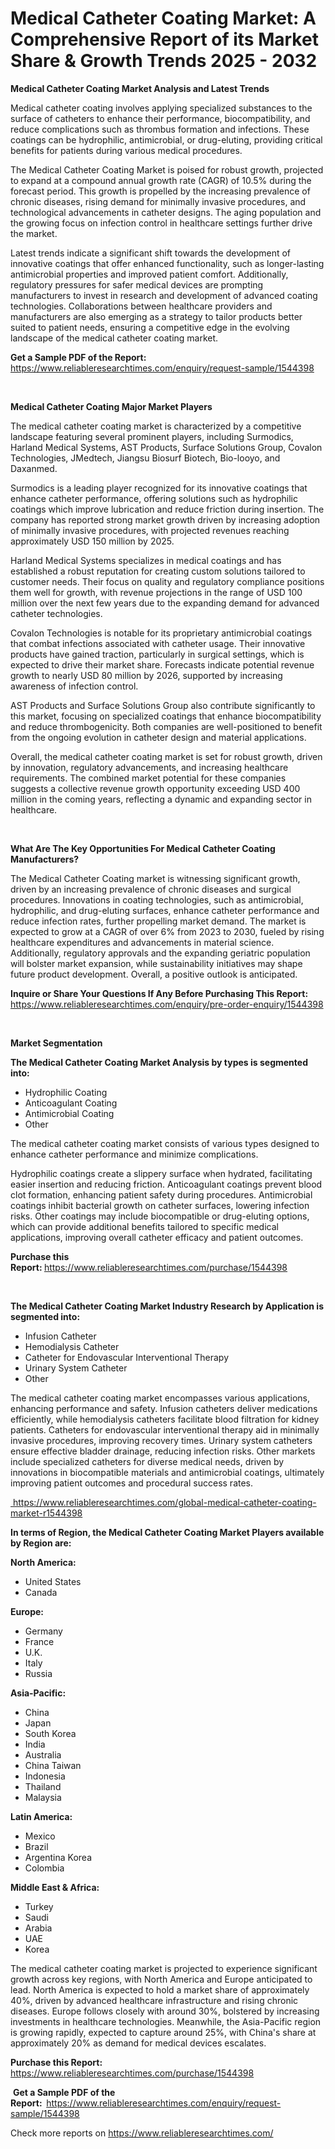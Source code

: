 <p><h1>Medical Catheter Coating Market: A Comprehensive Report of its Market Share & Growth Trends 2025 - 2032</h1></p><p><strong>Medical Catheter Coating Market Analysis and Latest Trends</strong></p>
<p><p>Medical catheter coating involves applying specialized substances to the surface of catheters to enhance their performance, biocompatibility, and reduce complications such as thrombus formation and infections. These coatings can be hydrophilic, antimicrobial, or drug-eluting, providing critical benefits for patients during various medical procedures.</p><p>The Medical Catheter Coating Market is poised for robust growth, projected to expand at a compound annual growth rate (CAGR) of 10.5% during the forecast period. This growth is propelled by the increasing prevalence of chronic diseases, rising demand for minimally invasive procedures, and technological advancements in catheter designs. The aging population and the growing focus on infection control in healthcare settings further drive the market.</p><p>Latest trends indicate a significant shift towards the development of innovative coatings that offer enhanced functionality, such as longer-lasting antimicrobial properties and improved patient comfort. Additionally, regulatory pressures for safer medical devices are prompting manufacturers to invest in research and development of advanced coating technologies. Collaborations between healthcare providers and manufacturers are also emerging as a strategy to tailor products better suited to patient needs, ensuring a competitive edge in the evolving landscape of the medical catheter coating market.</p></p>
<p><strong>Get a Sample PDF of the Report:&nbsp;</strong> <a href="https://www.reliableresearchtimes.com/enquiry/request-sample/1544398?utm_campaign=3532&utm_medium=2&utm_source=Github&utm_content=ia&utm_term=02042025&utm_id=medical-catheter-coating">https://www.reliableresearchtimes.com/enquiry/request-sample/1544398</a></p>
<p>&nbsp;</p>
<p><strong>Medical Catheter Coating Major Market Players</strong></p>
<p><p>The medical catheter coating market is characterized by a competitive landscape featuring several prominent players, including Surmodics, Harland Medical Systems, AST Products, Surface Solutions Group, Covalon Technologies, JMedtech, Jiangsu Biosurf Biotech, Bio-looyo, and Daxanmed. </p><p>Surmodics is a leading player recognized for its innovative coatings that enhance catheter performance, offering solutions such as hydrophilic coatings which improve lubrication and reduce friction during insertion. The company has reported strong market growth driven by increasing adoption of minimally invasive procedures, with projected revenues reaching approximately USD 150 million by 2025.</p><p>Harland Medical Systems specializes in medical coatings and has established a robust reputation for creating custom solutions tailored to customer needs. Their focus on quality and regulatory compliance positions them well for growth, with revenue projections in the range of USD 100 million over the next few years due to the expanding demand for advanced catheter technologies.</p><p>Covalon Technologies is notable for its proprietary antimicrobial coatings that combat infections associated with catheter usage. Their innovative products have gained traction, particularly in surgical settings, which is expected to drive their market share. Forecasts indicate potential revenue growth to nearly USD 80 million by 2026, supported by increasing awareness of infection control.</p><p>AST Products and Surface Solutions Group also contribute significantly to this market, focusing on specialized coatings that enhance biocompatibility and reduce thrombogenicity. Both companies are well-positioned to benefit from the ongoing evolution in catheter design and material applications.</p><p>Overall, the medical catheter coating market is set for robust growth, driven by innovation, regulatory advancements, and increasing healthcare requirements. The combined market potential for these companies suggests a collective revenue growth opportunity exceeding USD 400 million in the coming years, reflecting a dynamic and expanding sector in healthcare.</p></p>
<p>&nbsp;</p>
<p><strong>What Are The Key Opportunities For Medical Catheter Coating Manufacturers?</strong></p>
<p><p>The Medical Catheter Coating market is witnessing significant growth, driven by an increasing prevalence of chronic diseases and surgical procedures. Innovations in coating technologies, such as antimicrobial, hydrophilic, and drug-eluting surfaces, enhance catheter performance and reduce infection rates, further propelling market demand. The market is expected to grow at a CAGR of over 6% from 2023 to 2030, fueled by rising healthcare expenditures and advancements in material science. Additionally, regulatory approvals and the expanding geriatric population will bolster market expansion, while sustainability initiatives may shape future product development. Overall, a positive outlook is anticipated.</p></p>
<p><strong>Inquire or Share Your Questions If Any Before Purchasing This Report:</strong> <a href="https://www.reliableresearchtimes.com/enquiry/pre-order-enquiry/1544398?utm_campaign=3532&utm_medium=2&utm_source=Github&utm_content=ia&utm_term=02042025&utm_id=medical-catheter-coating">https://www.reliableresearchtimes.com/enquiry/pre-order-enquiry/1544398</a></p>
<p>&nbsp;</p>
<p><strong>Market Segmentation</strong></p>
<p><strong>The Medical Catheter Coating Market Analysis by types is segmented into:</strong></p>
<p><ul><li>Hydrophilic Coating</li><li>Anticoagulant Coating</li><li>Antimicrobial Coating</li><li>Other</li></ul></p>
<p><p>The medical catheter coating market consists of various types designed to enhance catheter performance and minimize complications. </p><p>Hydrophilic coatings create a slippery surface when hydrated, facilitating easier insertion and reducing friction. Anticoagulant coatings prevent blood clot formation, enhancing patient safety during procedures. Antimicrobial coatings inhibit bacterial growth on catheter surfaces, lowering infection risks. Other coatings may include biocompatible or drug-eluting options, which can provide additional benefits tailored to specific medical applications, improving overall catheter efficacy and patient outcomes.</p></p>
<p><strong>Purchase this Report:&nbsp;</strong><a href="https://www.reliableresearchtimes.com/purchase/1544398?utm_campaign=3532&utm_medium=2&utm_source=Github&utm_content=ia&utm_term=02042025&utm_id=medical-catheter-coating">https://www.reliableresearchtimes.com/purchase/1544398</a></p>
<p>&nbsp;</p>
<p><strong>The Medical Catheter Coating Market Industry Research by Application is segmented into:</strong></p>
<p><ul><li>Infusion Catheter</li><li>Hemodialysis Catheter</li><li>Catheter for Endovascular Interventional Therapy</li><li>Urinary System Catheter</li><li>Other</li></ul></p>
<p><p>The medical catheter coating market encompasses various applications, enhancing performance and safety. Infusion catheters deliver medications efficiently, while hemodialysis catheters facilitate blood filtration for kidney patients. Catheters for endovascular interventional therapy aid in minimally invasive procedures, improving recovery times. Urinary system catheters ensure effective bladder drainage, reducing infection risks. Other markets include specialized catheters for diverse medical needs, driven by innovations in biocompatible materials and antimicrobial coatings, ultimately improving patient outcomes and procedural success rates.</p></p>
<p><a href="https://www.reliableresearchtimes.com/global-medical-catheter-coating-market-r1544398?utm_campaign=3532&utm_medium=2&utm_source=Github&utm_content=ia&utm_term=02042025&utm_id=medical-catheter-coating">&nbsp;https://www.reliableresearchtimes.com/global-medical-catheter-coating-market-r1544398</a></p>
<p><strong>In terms of Region, the Medical Catheter Coating Market Players available by Region are:</strong></p>
<p>
    <p> <strong> North America: </strong>
        <ul>
            <li>United States</li>
            <li>Canada</li>
        </ul>
        </p> 
    <p> <strong> Europe: </strong>
        <ul>
            <li>Germany</li>
            <li>France</li>
            <li>U.K.</li>
            <li>Italy</li>
            <li>Russia</li>
        </ul>
        </p> 
    <p> <strong> Asia-Pacific: </strong>
        <ul>
            <li>China</li>
            <li>Japan</li>
            <li>South Korea</li>
            <li>India</li>
            <li>Australia</li>
            <li>China Taiwan</li>
            <li>Indonesia</li>
            <li>Thailand</li>
            <li>Malaysia</li>
        </ul>
        </p> 
    <p> <strong> Latin America: </strong>
        <ul>
            <li>Mexico</li>
            <li>Brazil</li>
            <li>Argentina Korea</li>
            <li>Colombia</li>
        </ul>
        </p> 
    <p> <strong> Middle East & Africa: </strong>
        <ul>
            <li>Turkey</li>
            <li>Saudi</li>
            <li>Arabia</li>
            <li>UAE</li>
            <li>Korea</li>
        </ul>
    </p>
    </p>
<p><p>The medical catheter coating market is projected to experience significant growth across key regions, with North America and Europe anticipated to lead. North America is expected to hold a market share of approximately 40%, driven by advanced healthcare infrastructure and rising chronic diseases. Europe follows closely with around 30%, bolstered by increasing investments in healthcare technologies. Meanwhile, the Asia-Pacific region is growing rapidly, expected to capture around 25%, with China's share at approximately 20% as demand for medical devices escalates.</p></p>
<p><strong>Purchase this Report: </strong><a href="https://www.reliableresearchtimes.com/purchase/1544398?utm_campaign=3532&utm_medium=2&utm_source=Github&utm_content=ia&utm_term=02042025&utm_id=medical-catheter-coating">https://www.reliableresearchtimes.com/purchase/1544398</a></p>
<p>&nbsp;<strong>Get a Sample PDF of the Report:&nbsp;&nbsp;</strong><a href="https://www.reliableresearchtimes.com/enquiry/request-sample/1544398?utm_campaign=3532&utm_medium=2&utm_source=Github&utm_content=ia&utm_term=02042025&utm_id=medical-catheter-coating">https://www.reliableresearchtimes.com/enquiry/request-sample/1544398</a></p>
<p><strong></strong></p>
<p>Check more reports on <a href="https://www.reliableresearchtimes.com/?utm_campaign=3532&utm_medium=2&utm_source=Github&utm_content=ia&utm_term=02042025&utm_id=medical-catheter-coating">https://www.reliableresearchtimes.com/</a></p>